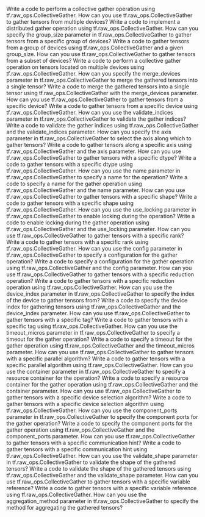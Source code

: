 Write a code to perform a collective gather operation using tf.raw_ops.CollectiveGather.
How can you use tf.raw_ops.CollectiveGather to gather tensors from multiple devices?
Write a code to implement a distributed gather operation using tf.raw_ops.CollectiveGather.
How can you specify the group_size parameter in tf.raw_ops.CollectiveGather to gather tensors from a specific group of devices?
Write a code to gather tensors from a group of devices using tf.raw_ops.CollectiveGather and a given group_size.
How can you use tf.raw_ops.CollectiveGather to gather tensors from a subset of devices?
Write a code to perform a collective gather operation on tensors located on multiple devices using tf.raw_ops.CollectiveGather.
How can you specify the merge_devices parameter in tf.raw_ops.CollectiveGather to merge the gathered tensors into a single tensor?
Write a code to merge the gathered tensors into a single tensor using tf.raw_ops.CollectiveGather with the merge_devices parameter.
How can you use tf.raw_ops.CollectiveGather to gather tensors from a specific device?
Write a code to gather tensors from a specific device using tf.raw_ops.CollectiveGather.
How can you use the validate_indices parameter in tf.raw_ops.CollectiveGather to validate the gather indices?
Write a code to validate the gather indices using tf.raw_ops.CollectiveGather and the validate_indices parameter.
How can you specify the axis parameter in tf.raw_ops.CollectiveGather to select the axis along which to gather tensors?
Write a code to gather tensors along a specific axis using tf.raw_ops.CollectiveGather and the axis parameter.
How can you use tf.raw_ops.CollectiveGather to gather tensors with a specific dtype?
Write a code to gather tensors with a specific dtype using tf.raw_ops.CollectiveGather.
How can you use the name parameter in tf.raw_ops.CollectiveGather to specify a name for the operation?
Write a code to specify a name for the gather operation using tf.raw_ops.CollectiveGather and the name parameter.
How can you use tf.raw_ops.CollectiveGather to gather tensors with a specific shape?
Write a code to gather tensors with a specific shape using tf.raw_ops.CollectiveGather.
How can you use the use_locking parameter in tf.raw_ops.CollectiveGather to enable locking during the operation?
Write a code to enable locking during the gather operation using tf.raw_ops.CollectiveGather and the use_locking parameter.
How can you use tf.raw_ops.CollectiveGather to gather tensors with a specific rank?
Write a code to gather tensors with a specific rank using tf.raw_ops.CollectiveGather.
How can you use the config parameter in tf.raw_ops.CollectiveGather to specify a configuration for the gather operation?
Write a code to specify a configuration for the gather operation using tf.raw_ops.CollectiveGather and the config parameter.
How can you use tf.raw_ops.CollectiveGather to gather tensors with a specific reduction operation?
Write a code to gather tensors with a specific reduction operation using tf.raw_ops.CollectiveGather.
How can you use the device_index parameter in tf.raw_ops.CollectiveGather to specify the index of the device to gather tensors from?
Write a code to specify the device index for gathering tensors using tf.raw_ops.CollectiveGather and the device_index parameter.
How can you use tf.raw_ops.CollectiveGather to gather tensors with a specific tag?
Write a code to gather tensors with a specific tag using tf.raw_ops.CollectiveGather.
How can you use the timeout_micros parameter in tf.raw_ops.CollectiveGather to specify a timeout for the gather operation?
Write a code to specify a timeout for the gather operation using tf.raw_ops.CollectiveGather and the timeout_micros parameter.
How can you use tf.raw_ops.CollectiveGather to gather tensors with a specific parallel algorithm?
Write a code to gather tensors with a specific parallel algorithm using tf.raw_ops.CollectiveGather.
How can you use the container parameter in tf.raw_ops.CollectiveGather to specify a resource container for the operation?
Write a code to specify a resource container for the gather operation using tf.raw_ops.CollectiveGather and the container parameter.
How can you use tf.raw_ops.CollectiveGather to gather tensors with a specific device selection algorithm?
Write a code to gather tensors with a specific device selection algorithm using tf.raw_ops.CollectiveGather.
How can you use the component_ports parameter in tf.raw_ops.CollectiveGather to specify the component ports for the gather operation?
Write a code to specify the component ports for the gather operation using tf.raw_ops.CollectiveGather and the component_ports parameter.
How can you use tf.raw_ops.CollectiveGather to gather tensors with a specific communication hint?
Write a code to gather tensors with a specific communication hint using tf.raw_ops.CollectiveGather.
How can you use the validate_shape parameter in tf.raw_ops.CollectiveGather to validate the shape of the gathered tensors?
Write a code to validate the shape of the gathered tensors using tf.raw_ops.CollectiveGather and the validate_shape parameter.
How can you use tf.raw_ops.CollectiveGather to gather tensors with a specific variable reference?
Write a code to gather tensors with a specific variable reference using tf.raw_ops.CollectiveGather.
How can you use the aggregation_method parameter in tf.raw_ops.CollectiveGather to specify the method for aggregating the gathered tensors?